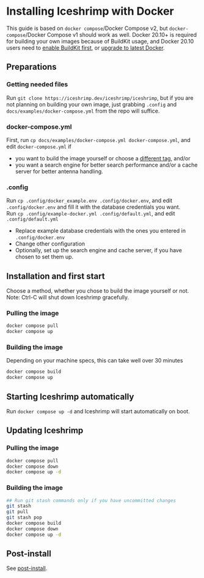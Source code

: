 # Installing Iceshrimp with Docker

This guide is based on `docker compose`/Docker Compose v2, but `docker-compose`/Docker Compose v1 should work as well. Docker 20.10+ is required for building your own images because of BuildKit usage, and Docker 20.10 users need to [enable BuildKit first](https://docs.docker.com/build/buildkit/#getting-started), or [upgrade to latest Docker](https://docs.docker.com/engine/install/#server).

## Preparations

### Getting needed files

Run `git clone https://iceshrimp.dev/iceshrimp/iceshrimp`, but if you are not planning on building your own image, just grabbing `.config` and `docs/examples/docker-compose.yml` from the repo will suffice.

### docker-compose.yml

First, run `cp docs/examples/docker-compose.yml docker-compose.yml`, and edit `docker-compose.yml` if
- you want to build the image yourself or choose a [different tag](https://iceshrimp.dev/iceshrimp/-/packages/container/iceshrimp/versions), and/or
- you want a search engine for better search performance and/or a cache server for better antenna handling.

### .config

Run `cp .config/docker_example.env .config/docker.env`, and edit `.config/docker.env` and fill it with the database credentials you want.  
Run `cp .config/example-docker.yml .config/default.yml`, and edit `.config/default.yml` 
- Replace example database credentials with the ones you entered in `.config/docker.env`
- Change other configuration
- Optionally, set up the search engine and cache server, if you have chosen to set them up.

## Installation and first start

Choose a method, whether you chose to build the image yourself or not.  
Note: Ctrl-C will shut down Iceshrimp gracefully.

### Pulling the image

```sh
docker compose pull
docker compose up
```

### Building the image

Depending on your machine specs, this can take well over 30 minutes

```sh
docker compose build
docker compose up
```

## Starting Iceshrimp automatically

Run `docker compose up -d` and Iceshrimp will start automatically on boot.

## Updating Iceshrimp

### Pulling the image

```sh
docker compose pull
docker compose down
docker compose up -d
```

### Building the image

```sh
## Run git stash commands only if you have uncommitted changes
git stash
git pull
git stash pop
docker compose build
docker compose down
docker compose up -d
```

## Post-install

See [post-install](post-install.md).
